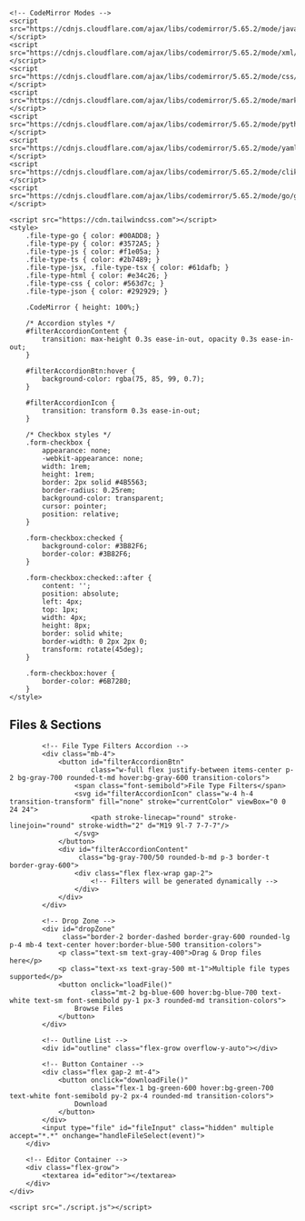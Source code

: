 <!DOCTYPE html>
<html lang="en">
<head>
    <meta charset="UTF-8">
    <meta name="viewport" content="width=device-width, initial-scale=1.0">
    <title>Script Combiner</title>
    <!-- CodeMirror Core -->
    <script src="https://cdnjs.cloudflare.com/ajax/libs/codemirror/5.65.2/codemirror.min.js"></script>
    <link rel="stylesheet" href="https://cdnjs.cloudflare.com/ajax/libs/codemirror/5.65.2/codemirror.min.css">
    <link rel="stylesheet" href="https://cdn.jsdelivr.net/npm/codemirror-one-dark-theme@1.1.1/one-dark.min.css">
    
    <!-- CodeMirror Modes -->
    <script src="https://cdnjs.cloudflare.com/ajax/libs/codemirror/5.65.2/mode/javascript/javascript.min.js"></script>
    <script src="https://cdnjs.cloudflare.com/ajax/libs/codemirror/5.65.2/mode/xml/xml.min.js"></script>
    <script src="https://cdnjs.cloudflare.com/ajax/libs/codemirror/5.65.2/mode/css/css.min.js"></script>
    <script src="https://cdnjs.cloudflare.com/ajax/libs/codemirror/5.65.2/mode/markdown/markdown.min.js"></script>
    <script src="https://cdnjs.cloudflare.com/ajax/libs/codemirror/5.65.2/mode/python/python.min.js"></script>
    <script src="https://cdnjs.cloudflare.com/ajax/libs/codemirror/5.65.2/mode/yaml/yaml.min.js"></script>
    <script src="https://cdnjs.cloudflare.com/ajax/libs/codemirror/5.65.2/mode/clike/clike.min.js"></script>
    <script src="https://cdnjs.cloudflare.com/ajax/libs/codemirror/5.65.2/mode/go/go.min.js"></script>
    
    <script src="https://cdn.tailwindcss.com"></script>
    <style>
        .file-type-go { color: #00ADD8; }
        .file-type-py { color: #3572A5; }
        .file-type-js { color: #f1e05a; }
        .file-type-ts { color: #2b7489; }
        .file-type-jsx, .file-type-tsx { color: #61dafb; }
        .file-type-html { color: #e34c26; }
        .file-type-css { color: #563d7c; }
        .file-type-json { color: #292929; }

        .CodeMirror { height: 100%;}

        /* Accordion styles */
        #filterAccordionContent {
            transition: max-height 0.3s ease-in-out, opacity 0.3s ease-in-out;
        }

        #filterAccordionBtn:hover {
            background-color: rgba(75, 85, 99, 0.7);
        }

        #filterAccordionIcon {
            transition: transform 0.3s ease-in-out;
        }

        /* Checkbox styles */
        .form-checkbox {
            appearance: none;
            -webkit-appearance: none;
            width: 1rem;
            height: 1rem;
            border: 2px solid #4B5563;
            border-radius: 0.25rem;
            background-color: transparent;
            cursor: pointer;
            position: relative;
        }

        .form-checkbox:checked {
            background-color: #3B82F6;
            border-color: #3B82F6;
        }

        .form-checkbox:checked::after {
            content: '';
            position: absolute;
            left: 4px;
            top: 1px;
            width: 4px;
            height: 8px;
            border: solid white;
            border-width: 0 2px 2px 0;
            transform: rotate(45deg);
        }

        .form-checkbox:hover {
            border-color: #6B7280;
        }
    </style>
</head>
<body class="bg-gray-900 text-gray-100">
    <div class="flex min-h-screen p-4">
        <!-- Sidebar -->
        <div class="w-72 bg-gray-800 rounded-lg p-4 mr-4 flex flex-col">
            <h2 class="text-xl font-bold mb-4 text-gray-100">Files & Sections</h2>
            
            <!-- File Type Filters Accordion -->
            <div class="mb-4">
                <button id="filterAccordionBtn" 
                        class="w-full flex justify-between items-center p-2 bg-gray-700 rounded-t-md hover:bg-gray-600 transition-colors">
                    <span class="font-semibold">File Type Filters</span>
                    <svg id="filterAccordionIcon" class="w-4 h-4 transition-transform" fill="none" stroke="currentColor" viewBox="0 0 24 24">
                        <path stroke-linecap="round" stroke-linejoin="round" stroke-width="2" d="M19 9l-7 7-7-7"/>
                    </svg>
                </button>
                <div id="filterAccordionContent" 
                     class="bg-gray-700/50 rounded-b-md p-3 border-t border-gray-600">
                    <div class="flex flex-wrap gap-2">
                        <!-- Filters will be generated dynamically -->
                    </div>
                </div>
            </div>

            <!-- Drop Zone -->
            <div id="dropZone" 
                 class="border-2 border-dashed border-gray-600 rounded-lg p-4 mb-4 text-center hover:border-blue-500 transition-colors">
                <p class="text-sm text-gray-400">Drag & Drop files here</p>
                <p class="text-xs text-gray-500 mt-1">Multiple file types supported</p>
                <button onclick="loadFile()" 
                        class="mt-2 bg-blue-600 hover:bg-blue-700 text-white text-sm font-semibold py-1 px-3 rounded-md transition-colors">
                    Browse Files
                </button>
            </div>
            
            <!-- Outline List -->
            <div id="outline" class="flex-grow overflow-y-auto"></div>
            
            <!-- Button Container -->
            <div class="flex gap-2 mt-4">
                <button onclick="downloadFile()" 
                        class="flex-1 bg-green-600 hover:bg-green-700 text-white font-semibold py-2 px-4 rounded-md transition-colors">
                    Download
                </button>
            </div>
            <input type="file" id="fileInput" class="hidden" multiple accept="*.*" onchange="handleFileSelect(event)">
        </div>

        <!-- Editor Container -->
        <div class="flex-grow">
            <textarea id="editor"></textarea>
        </div>
    </div>

    <script src="./script.js"></script>
</body>
</html>